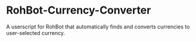 # RohBot-Currency-Converter
A userscript for RohBot that automatically finds and converts currencies to user-selected currency.
